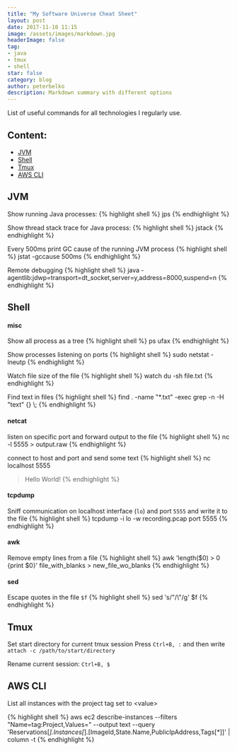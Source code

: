 ```yaml
---
title: "My Software Universe Cheat Sheet"
layout: post
date: 2017-11-10 11:15
image: /assets/images/markdown.jpg
headerImage: false
tag:
- java
- tmux
- shell
star: false
category: blog
author: peterbelko
description: Markdown summary with different options
---
```


List of useful commands for all technologies I regularly use.

## Content:

* [JVM](#jvm)
* [Shell](#shell)
* [Tmux](#tmux)
* [AWS CLI](#aws-cli)

## JVM

Show running Java processes:
{% highlight shell %}
jps
{% endhighlight %}

Show thread stack trace for Java process:
{% highlight shell %}
jstack <PID>
{% endhighlight %}

Every 500ms print GC cause of the running JVM process
{% highlight shell %}
jstat -gccause <PID> 500ms
{% endhighlight %}

Remote debugging
{% highlight shell %}
java -agentlib:jdwp=transport=dt_socket,server=y,address=8000,suspend=n
{% endhighlight %}

## Shell

#### misc
Show all process as a tree
{% highlight shell %}
ps ufax
{% endhighlight %}

Show processes listening on ports
{% highlight shell %}
sudo netstat -lneutp
{% endhighlight %}

Watch file size of the file
{% highlight shell %}
watch du -sh file.txt
{% endhighlight %}

Find text in files
{% highlight shell %}
find . -name "*.txt" -exec grep -n -H "text" {} \\;
{% endhighlight %}

#### netcat
listen on specific port and forward output to the file
{% highlight shell %}
nc -l 5555 > output.raw
{% endhighlight %}

connect to host and port and send some text
{% highlight shell %}
nc localhost 5555
> Hello World!
{% endhighlight %}

#### tcpdump
Sniff communication on localhost interface (`lo`) and port `5555` and write it to the file
{% highlight shell %}
tcpdump -i lo -w recording.pcap port 5555
{% endhighlight %}

#### awk
Remove empty lines from a file
{% highlight shell %}
awk 'length($0) > 0 {print $0}' file_with_blanks > new_file_wo_blanks
{% endhighlight %}

#### sed
Escape quotes in the file `$f`
{% highlight shell %}
sed 's/\"/\\\"/g' $f
{% endhighlight %}

## Tmux

Set start directory for current tmux session
Press `Ctrl+B, :` and then write `attach -c /path/to/start/directory`

Rename current session: `Ctrl+B, $`

## AWS CLI

List all instances with the project tag set to &lt;value&gt;

{% highlight shell %}
aws ec2 describe-instances --filters "Name=tag:Project,Values=<value>" --output text --query 'Reservations[*].Instances[*].[ImageId,State.Name,PublicIpAddress,Tags[*]]' | column -t
{% endhighlight %}
